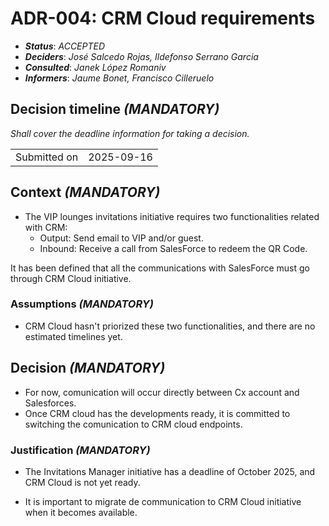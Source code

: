 # ADR-004: CRM Cloud requirements

- ***Status***: *ACCEPTED*
- ***Deciders***: *José Salcedo Rojas, Ildefonso Serrano Garcia*
- ***Consulted***: *Janek López Romaniv*
- ***Informers***: *Jaume Bonet, Francisco Cilleruelo*

## Decision timeline *(MANDATORY)*

*Shall cover the deadline information for taking a decision.*

|                                         |            |
| --------------------------------------- | ---------- |
| Submitted on                            | 2025-09-16 |

## Context *(MANDATORY)*

- The  VIP lounges invitations initiative requires two functionalities related with CRM:
    - Output: Send email to VIP and/or guest.
    - Inbound: Receive a call from SalesForce to redeem the QR Code.

It has been defined that all the communications with SalesForce must go through CRM Cloud initiative.

### Assumptions *(MANDATORY)*

- CRM Cloud hasn't priorized these two functionalities, and there are no estimated timelines yet.


## Decision *(MANDATORY)*

- For now, comunication will occur directly between Cx account and Salesforces.
- Once CRM cloud has the developments ready, it is committed to switching the comunication to CRM cloud endpoints.

### Justification *(MANDATORY)*

- The Invitations Manager initiative has a deadline of October 2025, and CRM Cloud is not yet ready.

- It is important to migrate de communication to CRM Cloud initiative when it becomes available.


